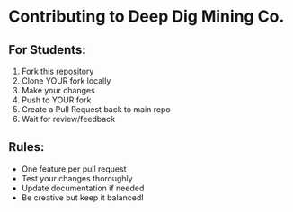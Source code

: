 # Contributing to Deep Dig Mining Co.

## For Students:
1. Fork this repository
2. Clone YOUR fork locally
3. Make your changes
4. Push to YOUR fork
5. Create a Pull Request back to main repo
6. Wait for review/feedback

## Rules:
- One feature per pull request
- Test your changes thoroughly
- Update documentation if needed
- Be creative but keep it balanced!